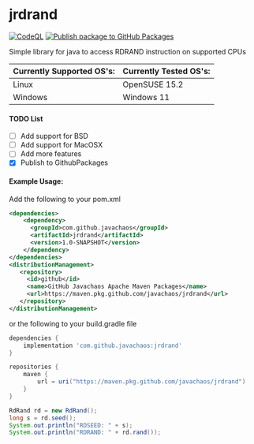 # jrdrand
[![CodeQL](https://github.com/javachaos/jrdrand/actions/workflows/codeql-analysis.yml/badge.svg)](https://github.com/javachaos/jrdrand/actions/workflows/codeql-analysis.yml)
[![Publish package to GitHub Packages](https://github.com/javachaos/jrdrand/actions/workflows/github-packages.yml/badge.svg)](https://github.com/javachaos/jrdrand/actions/workflows/github-packages.yml)

Simple library for java to access RDRAND instruction on supported CPUs

| Currently Supported OS's: | Currently Tested OS's: |
|---------------------------|------------------------|
| Linux                     | OpenSUSE 15.2          |
| Windows                   | Windows 11             |

#### TODO List ####
- [ ] Add support for BSD
- [ ] Add support for MacOSX
- [ ] Add more features
- [x] Publish to GithubPackages

#### Example Usage: ####

Add the following to your pom.xml
```xml
<dependencies>
    <dependency>
      <groupId>com.github.javachaos</groupId>
      <artifactId>jrdrand</artifactId>
      <version>1.0-SNAPSHOT</version>
    </dependency>
</dependencies>
<distributionManagement>
   <repository>
     <id>github</id>
     <name>GitHub Javachaos Apache Maven Packages</name>
     <url>https://maven.pkg.github.com/javachaos/jrdrand</url>
   </repository>
</distributionManagement>
```
or the following to your build.gradle file
```groovy
dependencies {
    implementation 'com.github.javachaos:jrdrand'
}

repositories {
    maven {
        url = uri("https://maven.pkg.github.com/javachaos/jrdrand")
    }
}

```


```java
RdRand rd = new RdRand();
long s = rd.seed();
System.out.println("RDSEED: " + s);
System.out.println("RDRAND: " + rd.rand());
```
